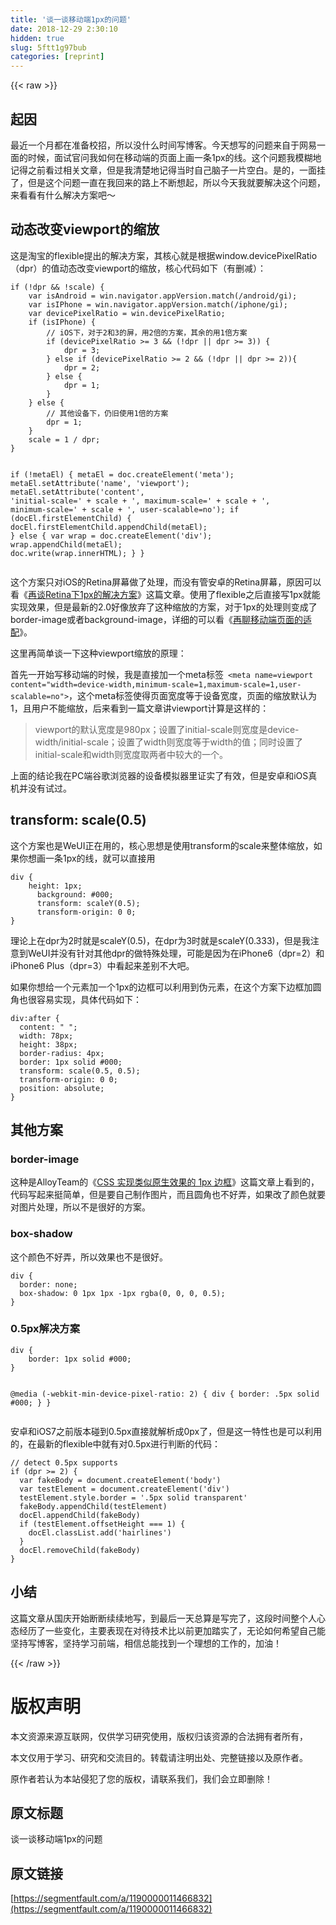 ```yaml
---
title: '谈一谈移动端1px的问题' 
date: 2018-12-29 2:30:10
hidden: true
slug: 5ftt1g97bub
categories: [reprint]
---
```


{{< raw >}}

                    
<h2>起因</h2>
<p>最近一个月都在准备校招，所以没什么时间写博客。今天想写的问题来自于网易一面的时候，面试官问我如何在移动端的页面上画一条1px的线。这个问题我模糊地记得之前看过相关文章，但是我清楚地记得当时自己脑子一片空白。是的，一面挂了，但是这个问题一直在我回来的路上不断想起，所以今天我就要解决这个问题，来看看有什么解决方案吧～</p>
<h2>动态改变viewport的缩放</h2>
<p>这是淘宝的flexible提出的解决方案，其核心就是根据window.devicePixelRatio（dpr）的值动态改变viewport的缩放，核心代码如下（有删减）：</p>
<pre><code class="javascript">if (!dpr &amp;&amp; !scale) {
    var isAndroid = win.navigator.appVersion.match(/android/gi);
    var isIPhone = win.navigator.appVersion.match(/iphone/gi);
    var devicePixelRatio = win.devicePixelRatio;
    if (isIPhone) {
        // iOS下，对于2和3的屏，用2倍的方案，其余的用1倍方案
        if (devicePixelRatio &gt;= 3 &amp;&amp; (!dpr || dpr &gt;= 3)) {                
            dpr = 3;
        } else if (devicePixelRatio &gt;= 2 &amp;&amp; (!dpr || dpr &gt;= 2)){
            dpr = 2;
        } else {
            dpr = 1;
        }
    } else {
        // 其他设备下，仍旧使用1倍的方案
        dpr = 1;
    }
    scale = 1 / dpr;
}

if (!metaEl) {
    metaEl = doc.createElement('meta');
    metaEl.setAttribute('name', 'viewport');
    metaEl.setAttribute('content', 'initial-scale=' + scale + ', maximum-scale=' + scale + ', minimum-scale=' + scale + ', user-scalable=no');
    if (docEl.firstElementChild) {
        docEl.firstElementChild.appendChild(metaEl);
    } else {
        var wrap = doc.createElement('div');
        wrap.appendChild(metaEl);
        doc.write(wrap.innerHTML);
    }
}</code></pre>
<p>这个方案只对iOS的Retina屏幕做了处理，而没有管安卓的Retina屏幕，原因可以看《<a href="https://www.w3cplus.com/css/fix-1px-for-retina.html" rel="nofollow noreferrer">再谈Retina下1px的解决方案</a>》这篇文章。使用了flexible之后直接写1px就能实现效果，但是最新的2.0好像放弃了这种缩放的方案，对于1px的处理则变成了border-image或者background-image，详细的可以看《<a href="https://www.w3cplus.com/css/vw-for-layout.html" rel="nofollow noreferrer">再聊移动端页面的适配</a>》。</p>
<p>这里再简单谈一下这种viewport缩放的原理：</p>
<p>首先一开始写移动端的时候，我是直接加一个meta标签<code> &lt;meta name=viewport content="width=device-width,minimum-scale=1,maximum-scale=1,user-scalable=no"&gt;</code>，这个meta标签使得页面宽度等于设备宽度，页面的缩放默认为1，且用户不能缩放，后来看到一篇文章讲viewport计算是这样的：</p>
<blockquote><p>viewport的默认宽度是980px；设置了initial-scale则宽度是device-width/initial-scale；设置了width则宽度等于width的值；同时设置了initial-scale和width则宽度取两者中较大的一个。</p></blockquote>
<p>上面的结论我在PC端谷歌浏览器的设备模拟器里证实了有效，但是安卓和iOS真机并没有试过。</p>
<h2>transform: scale(0.5)</h2>
<p>这个方案也是WeUI正在用的，核心思想是使用transform的scale来整体缩放，如果你想画一条1px的线，就可以直接用</p>
<pre><code class="css">div {
    height: 1px;
      background: #000;
      transform: scaleY(0.5);
      transform-origin: 0 0;
}</code></pre>
<p>理论上在dpr为2时就是scaleY(0.5)，在dpr为3时就是scaleY(0.333)，但是我注意到WeUI并没有针对其他dpr的做特殊处理，可能是因为在iPhone6（dpr=2）和iPhone6 Plus（dpr=3）中看起来差别不大吧。</p>
<p>如果你想给一个元素加一个1px的边框可以利用到伪元素，在这个方案下边框加圆角也很容易实现，具体代码如下：</p>
<pre><code class="css">div:after {
  content: " ";
  width: 78px;
  height: 38px;
  border-radius: 4px;
  border: 1px solid #000;
  transform: scale(0.5, 0.5);
  transform-origin: 0 0;
  position: absolute;
}</code></pre>
<h2>其他方案</h2>
<h3>border-image</h3>
<p>这种是AlloyTeam的《<a href="https://github.com/AlloyTeam/Mars/blob/master/solutions/border-1px.md" rel="nofollow noreferrer">CSS 实现类似原生效果的 1px 边框</a>》这篇文章上看到的，代码写起来挺简单，但是要自己制作图片，而且圆角也不好弄，如果改了颜色就要对图片处理，所以不是很好的方案。</p>
<h3>box-shadow</h3>
<p>这个颜色不好弄，所以效果也不是很好。</p>
<pre><code class="css">div {
  border: none;
  box-shadow: 0 1px 1px -1px rgba(0, 0, 0, 0.5);
}</code></pre>
<h3>0.5px解决方案</h3>
<pre><code class="css">div {
    border: 1px solid #000;
}

@media (-webkit-min-device-pixel-ratio: 2) {
  div {
    border: .5px solid #000;
  }
}</code></pre>
<p>安卓和iOS7之前版本碰到0.5px直接就解析成0px了，但是这一特性也是可以利用的，在最新的flexible中就有对0.5px进行判断的代码：</p>
<pre><code class="javascript">// detect 0.5px supports
if (dpr &gt;= 2) {
  var fakeBody = document.createElement('body')
  var testElement = document.createElement('div')
  testElement.style.border = '.5px solid transparent'
  fakeBody.appendChild(testElement)
  docEl.appendChild(fakeBody)
  if (testElement.offsetHeight === 1) {
    docEl.classList.add('hairlines')
  }
  docEl.removeChild(fakeBody)
}</code></pre>
<h2>小结</h2>
<p>这篇文章从国庆开始断断续续地写，到最后一天总算是写完了，这段时间整个人心态经历了一些变化，主要表现在对待技术比以前更加踏实了，无论如何希望自己能坚持写博客，坚持学习前端，相信总能找到一个理想的工作的，加油！</p>

                
{{< /raw >}}

# 版权声明
本文资源来源互联网，仅供学习研究使用，版权归该资源的合法拥有者所有，

本文仅用于学习、研究和交流目的。转载请注明出处、完整链接以及原作者。

原作者若认为本站侵犯了您的版权，请联系我们，我们会立即删除！

## 原文标题
谈一谈移动端1px的问题

## 原文链接
[https://segmentfault.com/a/1190000011466832](https://segmentfault.com/a/1190000011466832)

